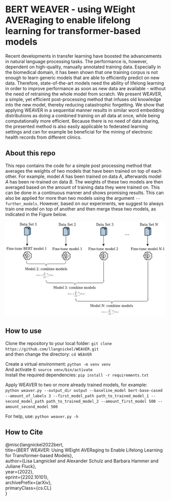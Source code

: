 # BERT WEAVER - using WEight AVERaging to enable lifelong learning for transformer-based models

Recent developments in transfer learning have boosted the advancements in natural language processing tasks. The performance is, however, dependent on high-quality, manually annotated training data. Especially in the biomedical domain, it has been shown that one training corpus is not enough to learn generic models that are able to efficiently predict on new data. Therefore, state-of-the-art models need the ability of lifelong learning in order to improve performance as soon as new data are available - without the need of retraining the whole model from scratch. We present WEAVER, a simple, yet efficient post-processing method that infuses old knowledge into the new model, thereby reducing catastrophic forgetting. We show that applying WEAVER in a sequential manner results in similar word embedding distributions as doing a combined training on all data at once, while being computationally more efficient. Because there is no need of data sharing, the presented method is also easily applicable to federated learning settings and can for example be beneficial for the mining of electronic health records from different clinics.  

## About this repo
This repo contains the code for a simple post processing method that averages the weights of two models that have been
trained on top of each other. For example, model *A* has been trained on data *A*, afterwards model *A* has been
re-trained on data *B*. The weights of these two models are then averaged based on the amount of training data they were
trained on. This can be done in a continuous manner and shows promising results. This can also be applied for more than
two models using the argument `--further_models`. However, based on our experiments, we suggest to always train one
model on top of another and then merge these two models, as indicated in the Figure below. 

![](img/overview.png)

## How to use
Clone the repository to your local folder: `git clone https://github.com/llangnickel/WEAVER.git`   
and then change the directory: `cd WEAVER`  
  
Create a virtual environment: `python -m venv venv`  
And activate it: `source venv/bin/activate`  
Install the required dependencies: `pip install -r requirements.txt`  
  
Apply WEAVER to two or more already trained models, for example:  
`python weaver.py --output_dir output --baseline_model bert-base-cased --amount_of_labels 3 --first_model_path path_to_trained_model_1 --second_model_path path_to_trained_model_2 --amount_first_model 500 --amount_second_model 500`
  
For help, use: `python weaver.py -h`

## How to Cite
@misc{langnickel2022bert,  
      title={BERT WEAVER: Using WEight AVERaging to Enable Lifelong Learning for Transformer-based Models},   
      author={Lisa Langnickel and Alexander Schulz and Barbara Hammer and Juliane Fluck},  
      year={2022},  
      eprint={2202.10101},  
      archivePrefix={arXiv},  
      primaryClass={cs.CL}  
}  



